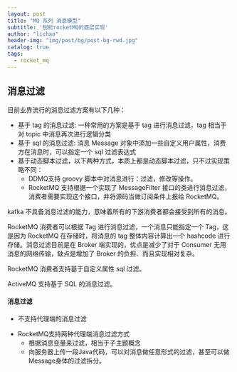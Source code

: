 ```yaml
---
layout: post
title: "MQ 系列 消息模型"
subtitle: '刨析rocketMQ的底层实现'
author: "lichao"
header-img: "img/post/bg/post-bg-rwd.jpg"
catalog: true
tags:
  - rocket_mq
---
```


## 消息过滤

目前业界流行的消息过滤方案有以下几种：

- 基于 tag 的消息过滤: 一种常用的方案是基于 tag 进行消息过滤，tag 相当于对 topic 中消息再次进行逻辑分类
- 基于 sql 的消息过滤: 消息 Message 对象中添加一些自定义用户属性，消费方在消息时，可以指定一个 sql 过滤表达式
- 基于动态脚本过滤，以下两种方式，本质上都是动态脚本过滤，只不过实现策略不同：
  - DDMQ支持 groovy 脚本中对消息进行：过滤，修改等操作。
  - RocketMQ 支持根据一个实现了 MessageFilter 接口的类进行消息过滤，消费者需要实现这个接口，并将源码当做订阅条件上报给 RocketMQ。

kafka 不具备消息过滤的能力，意味着所有的下游消费者都会接受到所有的消息。

RocketMQ 消费者可以根据 Tag 进行消息过滤，一个消息只能指定一个 Tag，这是因为 RocketMQ 在存储时，将消息的 tag 整体内容计算出一个 hashcode 进行存储。消息过滤目前是在 Broker 端实现的，优点是减少了对于 Consumer 无用消息的网络传输，缺点是增加了 Broker 的负担、而且实现相对复杂。

RocketMQ 消费者支持基于自定义属性 sql 过滤。

ActiveMQ 支持基于 SQL 的消息过滤。

#### 消息过滤

* 不支持代理端的消息过滤
- RocketMQ支持两种代理端消息过滤方式
  - 根据消息变量来过滤，相当于子主题概念
  - 向服务器上传一段Java代码，可以对消息做任意形式的过滤，甚至可以做Message身体的过滤拆分。

